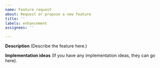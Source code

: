 ```yaml
---
name: Feature request
about: Request or propose a new feature
title: ''
labels: enhancement
assignees: ''

---
```


**Description**
(Describe the feature here.)

**Implementation ideas**
(If you have any implementation ideas, they can go here).
